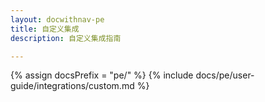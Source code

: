 ```yaml
---
layout: docwithnav-pe
title: 自定义集成
description: 自定义集成指南

---
```

{% assign docsPrefix = "pe/" %}
{% include docs/pe/user-guide/integrations/custom.md %}